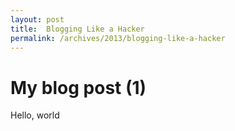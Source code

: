 ```yaml
---
layout: post
title:  Blogging Like a Hacker
permalink: /archives/2013/blogging-like-a-hacker
---
```


# My blog post (1)

Hello, world
